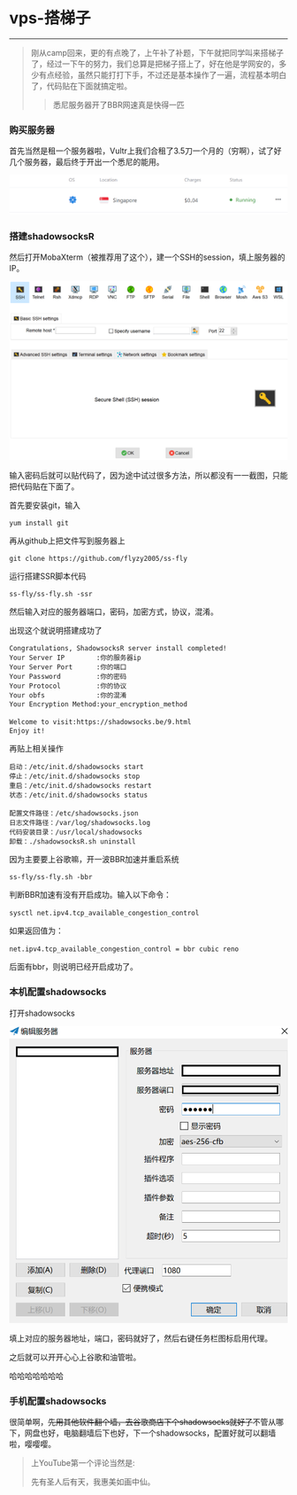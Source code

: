 
# vps-搭梯子
_____
>刚从camp回来，更的有点晚了，上午补了补题，下午就把同学叫来搭梯子了，经过一下午的努力，我们总算是把梯子搭上了，好在他是学网安的，多少有点经验，虽然只能打打下手，不过还是基本操作了一遍，流程基本明白了，代码贴在下面就搞定啦。
>>悉尼服务器开了BBR网速真是快得一匹
### 购买服务器
首先当然是租一个服务器啦，Vultr上我们合租了3.5刀一个月的（穷啊），试了好几个服务器，最后终于开出一个悉尼的能用。

![1](./pictures/1.PNG)

### 搭建shadowsocksR

然后打开MobaXterm（被推荐用了这个），建一个SSH的session，填上服务器的IP。

![2](./pictures/2.PNG)

输入密码后就可以贴代码了，因为途中试过很多方法，所以都没有一一截图，只能把代码贴在下面了。

首先要安装git，输入

    yum install git

再从github上把文件写到服务器上

    git clone https://github.com/flyzy2005/ss-fly

运行搭建SSR脚本代码

    ss-fly/ss-fly.sh -ssr

然后输入对应的服务器端口，密码，加密方式，协议，混淆。

出现这个就说明搭建成功了
```
Congratulations, ShadowsocksR server install completed!
Your Server IP        :你的服务器ip
Your Server Port      :你的端口
Your Password         :你的密码
Your Protocol         :你的协议
Your obfs             :你的混淆
Your Encryption Method:your_encryption_method

Welcome to visit:https://shadowsocks.be/9.html
Enjoy it!
```
再贴上相关操作
```
启动：/etc/init.d/shadowsocks start
停止：/etc/init.d/shadowsocks stop
重启：/etc/init.d/shadowsocks restart
状态：/etc/init.d/shadowsocks status

配置文件路径：/etc/shadowsocks.json
日志文件路径：/var/log/shadowsocks.log
代码安装目录：/usr/local/shadowsocks
卸载：./shadowsocksR.sh uninstall
```
因为主要要上谷歌嘛，开一波BBR加速并重启系统

    ss-fly/ss-fly.sh -bbr

判断BBR加速有没有开启成功。输入以下命令：

`sysctl net.ipv4.tcp_available_congestion_control`

如果返回值为：

`net.ipv4.tcp_available_congestion_control = bbr cubic reno`

后面有bbr，则说明已经开启成功了。

### 本机配置shadowsocks

打开shadowsocks

![3](./pictures/3.PNG)

填上对应的服务器地址，端口，密码就好了，然后右键任务栏图标启用代理。

之后就可以开开心心上谷歌和油管啦。

哈哈哈哈哈哈哈

### 手机配置shadowsocks

很简单啊，~~先用其他软件翻个墙，去谷歌商店下个shadowsocks就好了~~不管从哪下，网盘也好，电脑翻墙后下也好，下一个shadowsocks，配置好就可以翻墙啦，嘤嘤嘤。

>上YouTube第一个评论当然是:
>   
>   先有圣人后有天，我惠美如画中仙。